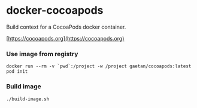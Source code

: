 # docker-cocoapods

Build context for a CocoaPods docker container.

[https://cocoapods.org](https://cocoapods.org)

### Use image from registry

```
docker run --rm -v `pwd`:/project -w /project gaetan/cocoapods:latest pod init
```

### Build image

```
./build-image.sh
```
